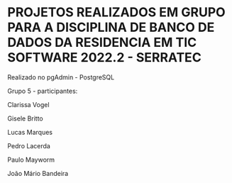 # PROJETOS REALIZADOS EM GRUPO PARA A DISCIPLINA DE BANCO DE DADOS DA RESIDENCIA EM TIC SOFTWARE 2022.2 - SERRATEC<br>
<p>Realizado no pgAdmin - PostgreSQL</p>
<p>Grupo 5 - participantes:</p>

<p>Clarissa Vogel</p>
<p>Gisele Britto</p>
<p>Lucas Marques</p>
<p>Pedro Lacerda</p>
<p>Paulo Mayworm</p>
<p>João Mário Bandeira</p>

